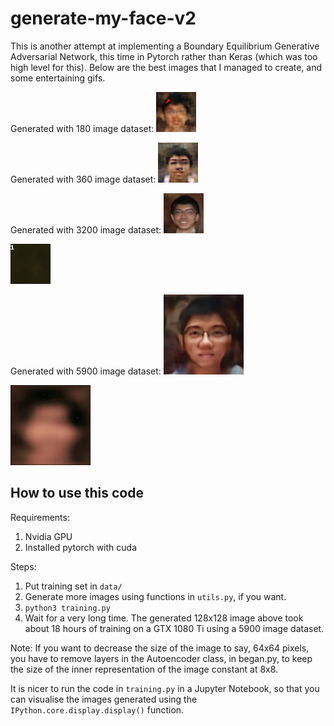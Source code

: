 # generate-my-face-v2
This is another attempt at implementing a Boundary Equilibrium Generative Adversarial Network, this time in Pytorch rather than Keras (which was too high level for this). Below are the best images that I managed to create, and some entertaining gifs.

Generated with 180 image dataset:
![alt text](https://github.com/tanhanliang/generate-my-face-v2/raw/master/cool/generated330.png)

Generated with 360 image dataset:
![alt text](https://github.com/tanhanliang/generate-my-face-v2/raw/master/cool/generated-img280.png)

Generated with 3200 image dataset:
![alt text](https://github.com/tanhanliang/generate-my-face-v2/raw/master/cool/generated-img395.png)

![](https://github.com/tanhanliang/generate-my-face-v2/raw/master/cool/3k-dataset-64x64.gif)

Generated with 5900 image dataset:
![alt text](https://github.com/tanhanliang/generate-my-face-v2/raw/master/cool/generated-img219.png)

![](https://github.com/tanhanliang/generate-my-face-v2/raw/master/cool/6k-dataset-128x128.gif)


## How to use this code
Requirements: 
1) Nvidia GPU
2) Installed pytorch with cuda

Steps:
1) Put training set in `data/`
2) Generate more images using functions in `utils.py`, if you want.
3) `python3 training.py`
4) Wait for a very long time. The generated 128x128 image above took about 18 hours of training on a GTX 1080 Ti using a 5900 image dataset.

Note: If you want to decrease the size of the image to say, 64x64 pixels, you have to remove layers in the Autoencoder class, in began.py, to keep the size of the inner representation of the image constant at 8x8.

It is nicer to run the code in `training.py` in a Jupyter Notebook, so that you can visualise the images generated using the `IPython.core.display.display()` function.

